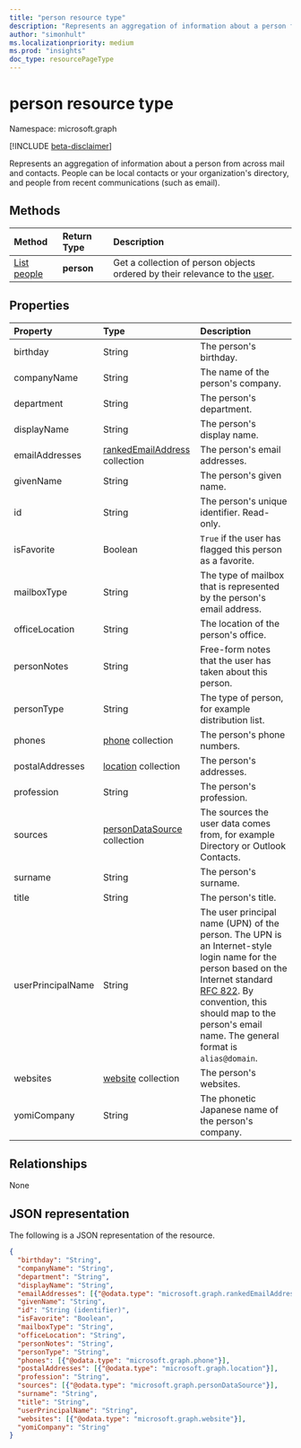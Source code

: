 ```yaml
---
title: "person resource type"
description: "Represents an aggregation of information about a person from across mail and contacts."
author: "simonhult"
ms.localizationpriority: medium
ms.prod: "insights"
doc_type: resourcePageType
---
```


# person resource type

Namespace: microsoft.graph

[!INCLUDE [beta-disclaimer](../../includes/beta-disclaimer.md)]

Represents an aggregation of information about a person from across mail and contacts. People can be local contacts or your organization's directory, and people from recent communications (such as email).

## Methods

| Method | Return Type | Description |
|:---------------|:--------|:----------|
|[List people](../api/user-list-people.md) | **person** |Get a collection of person objects ordered by their relevance to the [user](../resources/user.md).|

## Properties

| Property | Type | Description |
|:---------------|:--------|:----------|
|birthday|String|The person's birthday.|
|companyName|String|The name of the person's company.|
|department|String|The person's department.|
|displayName|String|The person's display name.|
|emailAddresses|[rankedEmailAddress](rankedemailaddress.md) collection|The person's email addresses.|
|givenName|String|The person's given name.|
|id|String|The person's unique identifier. Read-only.|
|isFavorite|Boolean|`True` if the user has flagged this person as a favorite.|
|mailboxType|String|The type of mailbox that is represented by the person's email address.|
|officeLocation|String|The location of the person's office.|
|personNotes|String|Free-form notes that the user has taken about this person.|
|personType|String|The type of person, for example distribution list.|
|phones|[phone](phone.md) collection|The person's phone numbers.|
|postalAddresses|[location](location.md) collection|The person's addresses.|
|profession|String|The person's profession.|
|sources|[personDataSource](persondatasource.md) collection|The sources the user data comes from, for example Directory or Outlook Contacts.|
|surname|String|The person's surname.|
|title|String|The person's title.|
|userPrincipalName|String|The user principal name (UPN) of the person. The UPN is an Internet-style login name for the person based on the Internet standard [RFC 822](https://www.ietf.org/rfc/rfc0822.txt). By convention, this should map to the person's email name. The general format is `alias@domain`.|
|websites|[website](website.md) collection|The person's websites.|
|yomiCompany|String|The phonetic Japanese name of the person's company.|

## Relationships

None

## JSON representation

The following is a JSON representation of the resource.

<!-- {
  "blockType": "resource",
  "optionalProperties": [

  ],
  "@odata.type": "microsoft.graph.person"
}-->

```json
{
  "birthday": "String",
  "companyName": "String",
  "department": "String",
  "displayName": "String",
  "emailAddresses": [{"@odata.type": "microsoft.graph.rankedEmailAddress"}],
  "givenName": "String",
  "id": "String (identifier)",
  "isFavorite": "Boolean",
  "mailboxType": "String",
  "officeLocation": "String",
  "personNotes": "String",
  "personType": "String",
  "phones": [{"@odata.type": "microsoft.graph.phone"}],
  "postalAddresses": [{"@odata.type": "microsoft.graph.location"}],
  "profession": "String",
  "sources": [{"@odata.type": "microsoft.graph.personDataSource"}],
  "surname": "String",
  "title": "String",
  "userPrincipalName": "String",
  "websites": [{"@odata.type": "microsoft.graph.website"}],
  "yomiCompany": "String"
}
```

<!-- uuid: 8fcb5dbc-d5aa-4681-8e31-b001d5168d79
2015-10-25 14:57:30 UTC -->
<!--
{
  "type": "#page.annotation",
  "description": "person resource",
  "keywords": "",
  "section": "documentation",
  "tocPath": "",
  "suppressions": []
}
-->


